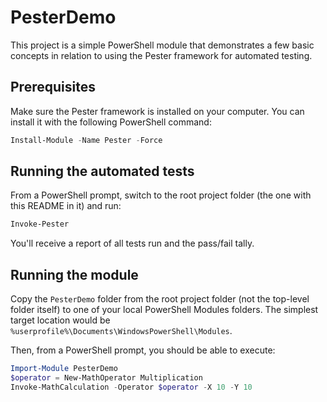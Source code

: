 # PesterDemo

This project is a simple PowerShell module that demonstrates a few basic concepts in relation to using the Pester framework for automated testing.

## Prerequisites

Make sure the Pester framework is installed on your computer. You can install it with the following PowerShell command:

```powershell
Install-Module -Name Pester -Force
```

## Running the automated tests

From a PowerShell prompt, switch to the root project folder (the one with this README in it) and run:

```powershell
Invoke-Pester
```

You'll receive a report of all tests run and the pass/fail tally.

## Running the module

Copy the ```PesterDemo``` folder from the root project folder (not the top-level folder itself) to one of your local PowerShell Modules folders. The simplest target location would be ```%userprofile%\Documents\WindowsPowerShell\Modules```.

Then, from a PowerShell prompt, you should be able to execute:

```powershell
Import-Module PesterDemo
$operator = New-MathOperator Multiplication
Invoke-MathCalculation -Operator $operator -X 10 -Y 10
```
